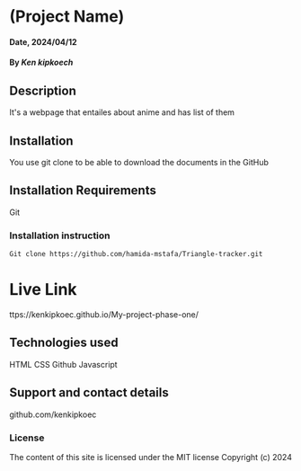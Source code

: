 # (Project Name)

#### Date, 2024/04/12

#### By *Ken kipkoech*

## Description
It's a webpage that entailes about anime and has list of them

## Installation
You use git clone to be able to download the documents in the GitHub

## Installation Requirements
Git

### Installation instruction
```
Git clone https://github.com/hamida-mstafa/Triangle-tracker.git

```

# Live Link
ttps://kenkipkoec.github.io/My-project-phase-one/

## Technologies used
HTML
CSS
Github
Javascript

## Support and contact details
github.com/kenkipkoec
### License
The content of this site is licensed under the MIT license
Copyright (c) 2024



















